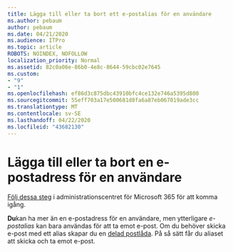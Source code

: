 ```yaml
---
title: Lägga till eller ta bort ett e-postalias för en användare
ms.author: pebaum
author: pebaum
ms.date: 04/21/2020
ms.audience: ITPro
ms.topic: article
ROBOTS: NOINDEX, NOFOLLOW
localization_priority: Normal
ms.assetid: 82c0a06e-86b0-4e8c-8644-59cbc02e7645
ms.custom:
- "9"
- "1"
ms.openlocfilehash: ef86d3c875dbc43910bfc4ce132e746a5395d800
ms.sourcegitcommit: 55eff703a17e500681d8fa6a87eb067019ade3cc
ms.translationtype: MT
ms.contentlocale: sv-SE
ms.lasthandoff: 04/22/2020
ms.locfileid: "43682130"
---
```

# <a name="add-or-remove-an-email-address-for-a-user"></a>Lägga till eller ta bort en e-postadress för en användare

[Följ dessa steg](https://portal.office.com/AdminPortal/Home#/AssistedGuide/addemailoptions) i administrationscentret för Microsoft 365 för att komma igång.

 **Du**kan ha mer än en e-postadress för en användare, men ytterligare *e-postalias* kan bara användas för att ta emot e-post. Om du behöver skicka e-post med ett alias skapar du en [delad postlåda](https://docs.microsoft.com/office365/admin/email/create-a-shared-mailbox). På så sätt får du aliaset att skicka och ta emot e-post.
  
